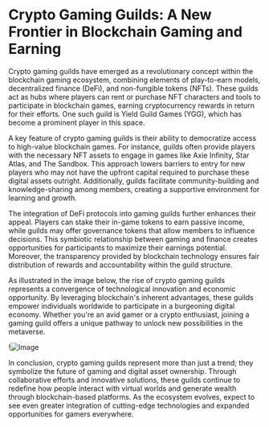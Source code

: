 # Crypto Gaming Guilds: A New Frontier in Blockchain Gaming and Earning

Crypto gaming guilds have emerged as a revolutionary concept within the blockchain gaming ecosystem, combining elements of play-to-earn models, decentralized finance (DeFi), and non-fungible tokens (NFTs). These guilds act as hubs where players can rent or purchase NFT characters and tools to participate in blockchain games, earning cryptocurrency rewards in return for their efforts. One such guild is Yield Guild Games (YGG), which has become a prominent player in this space.

A key feature of crypto gaming guilds is their ability to democratize access to high-value blockchain games. For instance, guilds often provide players with the necessary NFT assets to engage in games like Axie Infinity, Star Atlas, and The Sandbox. This approach lowers barriers to entry for new players who may not have the upfront capital required to purchase these digital assets outright. Additionally, guilds facilitate community-building and knowledge-sharing among members, creating a supportive environment for learning and growth.

The integration of DeFi protocols into gaming guilds further enhances their appeal. Players can stake their in-game tokens to earn passive income, while guilds may offer governance tokens that allow members to influence decisions. This symbiotic relationship between gaming and finance creates opportunities for participants to maximize their earnings potential. Moreover, the transparency provided by blockchain technology ensures fair distribution of rewards and accountability within the guild structure.

As illustrated in the image below, the rise of crypto gaming guilds represents a convergence of technological innovation and economic opportunity. By leveraging blockchain's inherent advantages, these guilds empower individuals worldwide to participate in a burgeoning digital economy. Whether you're an avid gamer or a crypto enthusiast, joining a gaming guild offers a unique pathway to unlock new possibilities in the metaverse.

!![Image](https://github.com/user-attachments/assets/057c907c-805e-4310-a052-f5031067f3de)

In conclusion, crypto gaming guilds represent more than just a trend; they symbolize the future of gaming and digital asset ownership. Through collaborative efforts and innovative solutions, these guilds continue to redefine how people interact with virtual worlds and generate wealth through blockchain-based platforms. As the ecosystem evolves, expect to see even greater integration of cutting-edge technologies and expanded opportunities for gamers everywhere.